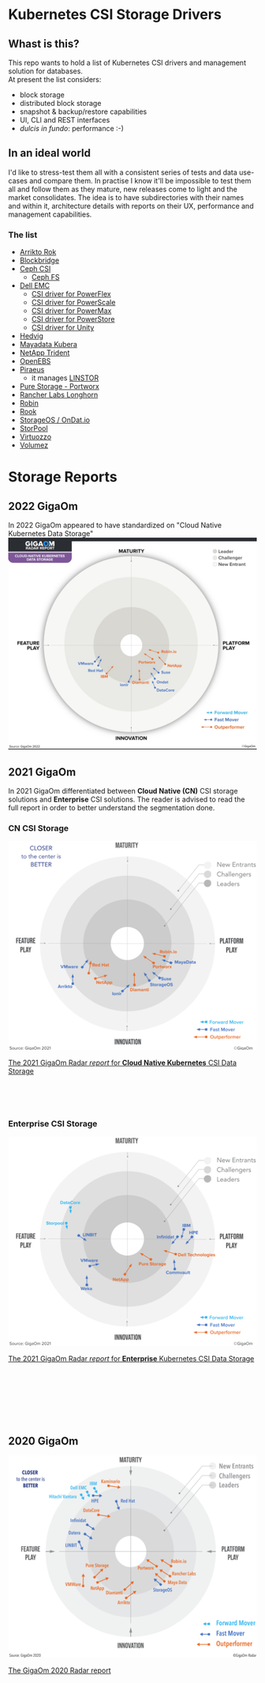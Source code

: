 # Kubernetes CSI Storage Drivers

## Whast is this?
This repo wants to hold a list of Kubernetes CSI drivers and management solution for databases.  
At present the list considers:
- block storage
- distributed block storage
- snapshot & backup/restore capabilities
- UI, CLI and REST interfaces
- *dulcis in fundo*: performance :-)

## In an ideal world
I'd like to stress-test them all with a consistent series of tests and data use-cases and compare them. In practise I know it'll be impossible to test them all and follow them as they mature, new releases come to light and the market consolidates.
The idea is to have subdirectories with their names and within it, architecture details with reports on their UX, performance and management capabilities.

### The list
- [Arrikto Rok](https://www.arrikto.com/rok-data-management/)
- [Blockbridge](http://www.blockbridge.com/)
- [Ceph CSI](https://github.com/ceph/ceph-csi)
  - [Ceph FS](https://docs.ceph.com/en/latest/cephfs/)
- [Dell EMC](https://dell.github.io/storage-plugin-docs/)
  - [CSI driver for PowerFlex](https://github.com/dell/csi-powerflex)
  - [CSI driver for PowerScale](https://github.com/dell/csi-powerscale)
  - [CSI driver for PowerMax](https://github.com/dell/csi-powermax)
  - [CSI driver for PowerStore](https://github.com/dell/csi-powerstore)
  - [CSI driver for Unity](https://github.com/dell/csi-unity)
- [Hedvig](https://www.commvault.com/software-defined-storage)
- [Mayadata Kubera](https://mayadata.io/product)
- [NetApp Trident](https://netapp-trident.readthedocs.io/en/stable-v21.01/)
- [OpenEBS](https://openebs.io/)
- [Piraeus](https://piraeus.io/)
  - it manages [LINSTOR](https://github.com/LINBIT/linstor-server)
- [Pure Storage - Portworx](https://portworx.com/)
- [Rancher Labs Longhorn](https://longhorn.io/)
- [Robin](https://robin.io/)
- [Rook](https://rook.io/)
- [StorageOS / OnDat.io](https://storageos.com/features)
- [StorPool](https://storpool.com/kubernetes)
- [Virtuozzo](https://www.virtuozzo.com/)
- [Volumez](https://volumez.com/) 


# Storage Reports

## 2022 GigaOm
In 2022 GigaOm appeared to have standardized on "Cloud Native Kubernetes Data Storage"
![GigaOm 2022 Cloud Native K8s data storage radar](assets/2022_GigaOm_Radar_for_Cloud-NativeStorage.jpg)

## 2021 GigaOm
In 2021 GigaOm differentiated between **Cloud Native (CN)** CSI storage solutions and **Enterprise** CSI solutions. The reader is advised to read the full report in order to better understand the segmentation done.


### CN CSI Storage

![GigaOm 2021 Enterprise K8s storage radar](assets/2021_GigaOm_Radar_CN_K8sStorage.png)

[The 2021 GigaOm Radar *report* for **Cloud Native Kubernetes** CSI Data Storage](assets/2021_gigaom-radar-for-cloud-native-kubernetes-data-storage-1.pdf)

<br><br><br>

### Enterprise CSI Storage

![GigaOm 2021 Enterprise K8s storage radar](assets/2021_GigaOm_Radar_Enterprise_K8sStorage.png)

[The 2021 GigaOm Radar *report* for **Enterprise** Kubernetes CSI Data Storage](assets/2021_gigaom-radar-for-enterprise-kubernetes-data-storage.pdf)

<br><br><br>
<br><br><br>

## 2020 GigaOm
![GigaOm 2020 K8s storage radar](assets/GigaOm_Radar_for_Data_Storage_for_Kubernetes-2020.png)


[The GigaOm 2020 Radar report](assets/gigaom-radar-for-data-storage-for-kubernetes-2020.pdf)


